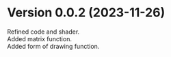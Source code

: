 # Version 0.0.2 (2023-11-26)

Refined code and shader.  
Added matrix function.  
Added form of drawing function.
